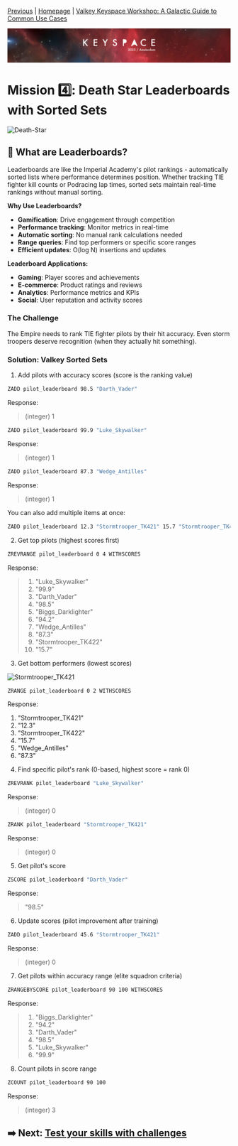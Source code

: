 [Previous](../docs/missions.md) | [Homepage](../../../README.md) | [Valkey Keyspace Workshop: A Galactic Guide to Common Use Cases](../../../README.md)

![Keyspace](../../../static/img/keyspace-backdrop.png)

# Mission 4️⃣: Death Star Leaderboards with Sorted Sets

![Death-Star](https://media3.giphy.com/media/v1.Y2lkPTc5MGI3NjExazkxNWdtczJ3c3NpbjRlcXN3bjZxbXF6ZHBhNTdiOXN2ZHg3NmVuNiZlcD12MV9pbnRlcm5hbF9naWZfYnlfaWQmY3Q9Zw/1xo9COytfPE9chS05b/giphy.gif)

## 🌟 What are Leaderboards?

Leaderboards are like the Imperial Academy's pilot rankings - automatically sorted lists where performance determines position. Whether tracking TIE fighter kill counts or Podracing lap times, sorted sets maintain real-time rankings without manual sorting.

**Why Use Leaderboards?**

- **Gamification**: Drive engagement through competition
- **Performance tracking**: Monitor metrics in real-time
- **Automatic sorting**: No manual rank calculations needed
- **Range queries**: Find top performers or specific score ranges
- **Efficient updates**: O(log N) insertions and updates

**Leaderboard Applications:**

- **Gaming**: Player scores and achievements  
- **E-commerce**: Product ratings and reviews
- **Analytics**: Performance metrics and KPIs
- **Social**: User reputation and activity scores

### The Challenge

The Empire needs to rank TIE fighter pilots by their hit accuracy. Even storm troopers deserve recognition (when they actually hit something).

### Solution: Valkey Sorted Sets

1. Add pilots with accuracy scores (score is the ranking value)

```bash
ZADD pilot_leaderboard 98.5 "Darth_Vader"
```

Response:
> (integer) 1

```bash
ZADD pilot_leaderboard 99.9 "Luke_Skywalker"  
```

Response:
> (integer) 1

```bash
ZADD pilot_leaderboard 87.3 "Wedge_Antilles"
```

Response:
> (integer) 1

You can also add multiple items at once:

```bash
ZADD pilot_leaderboard 12.3 "Stormtrooper_TK421" 15.7 "Stormtrooper_TK422" 94.2 "Biggs_Darklighter"
```

2. Get top pilots (highest scores first)

```bash
ZREVRANGE pilot_leaderboard 0 4 WITHSCORES
```

Response:
>
>  1) "Luke_Skywalker"
>  2) "99.9"
>  3) "Darth_Vader"
>  4) "98.5"
>  5) "Biggs_Darklighter"
>  6) "94.2"
>  7) "Wedge_Antilles"
>  8) "87.3"
>  9) "Stormtrooper_TK422"
> 10) "15.7"
>

3. Get bottom performers (lowest scores)

![Stormtrooper_TK421](https://media1.giphy.com/media/v1.Y2lkPTc5MGI3NjExajZlNjBkYzBjcHJlYmI1M3N1a2pyZmo4bzNrZGEzaXNsaHg2ZWI5NCZlcD12MV9pbnRlcm5hbF9naWZfYnlfaWQmY3Q9Zw/DtrguqHYeHJv2/giphy.gif)

```bash
ZRANGE pilot_leaderboard 0 2 WITHSCORES
```

Response:
>
1) "Stormtrooper_TK421"
2) "12.3"
3) "Stormtrooper_TK422"
4) "15.7"
5) "Wedge_Antilles"
6) "87.3"
>

4. Find specific pilot's rank (0-based, highest score = rank 0)

```bash
ZREVRANK pilot_leaderboard "Luke_Skywalker"
```

Response:
> (integer) 0

```bash
ZRANK pilot_leaderboard "Stormtrooper_TK421"
```

Response:
> (integer) 0

5. Get pilot's score

```bash
ZSCORE pilot_leaderboard "Darth_Vader"
```

Response:
> "98.5"

6. Update scores (pilot improvement after training)

```bash
ZADD pilot_leaderboard 45.6 "Stormtrooper_TK421"
```

Response:
> (integer) 0

7. Get pilots within accuracy range (elite squadron criteria)

```bash
ZRANGEBYSCORE pilot_leaderboard 90 100 WITHSCORES
```

Response:
>
> 1) "Biggs_Darklighter"
> 2) "94.2"
> 3) "Darth_Vader"
> 4) "98.5"
> 5) "Luke_Skywalker"
> 6) "99.9"
>

8. Count pilots in score range

```bash
ZCOUNT pilot_leaderboard 90 100
```

Response:
> (integer) 3

## ➡️ Next: [Test your skills with challenges](../leaderboards/README.md)
